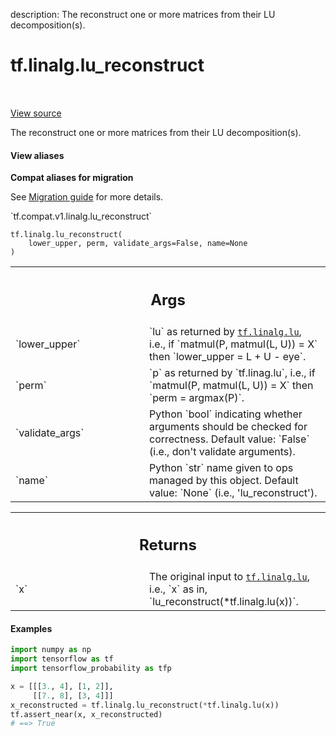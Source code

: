 description: The reconstruct one or more matrices from their LU decomposition(s).

<div itemscope itemtype="http://developers.google.com/ReferenceObject">
<meta itemprop="name" content="tf.linalg.lu_reconstruct" />
<meta itemprop="path" content="Stable" />
</div>

# tf.linalg.lu_reconstruct

<!-- Insert buttons and diff -->

<table class="tfo-notebook-buttons tfo-api nocontent" align="left">

</table>

<a target="_blank" class="external" href="/code/stable/tensorflow/python/ops/linalg/linalg_impl.py">View source</a>



The reconstruct one or more matrices from their LU decomposition(s).


<section class="expandable">
  <h4 class="showalways">View aliases</h4>
  <p>
<b>Compat aliases for migration</b>
<p>See
<a href="https://www.tensorflow.org/guide/migrate">Migration guide</a> for
more details.</p>
<p>`tf.compat.v1.linalg.lu_reconstruct`</p>
</p>
</section>

<pre class="devsite-click-to-copy prettyprint lang-py tfo-signature-link">
<code>tf.linalg.lu_reconstruct(
    lower_upper, perm, validate_args=False, name=None
)
</code></pre>



<!-- Placeholder for "Used in" -->


<!-- Tabular view -->
 <table class="responsive fixed orange">
<colgroup><col width="214px"><col></colgroup>
<tr><th colspan="2"><h2 class="add-link">Args</h2></th></tr>

<tr>
<td>
`lower_upper`<a id="lower_upper"></a>
</td>
<td>
`lu` as returned by <a href="../../tf/linalg/lu.md"><code>tf.linalg.lu</code></a>, i.e., if `matmul(P,
matmul(L, U)) = X` then `lower_upper = L + U - eye`.
</td>
</tr><tr>
<td>
`perm`<a id="perm"></a>
</td>
<td>
`p` as returned by `tf.linag.lu`, i.e., if `matmul(P, matmul(L, U)) =
X` then `perm = argmax(P)`.
</td>
</tr><tr>
<td>
`validate_args`<a id="validate_args"></a>
</td>
<td>
Python `bool` indicating whether arguments should be checked
for correctness.
Default value: `False` (i.e., don't validate arguments).
</td>
</tr><tr>
<td>
`name`<a id="name"></a>
</td>
<td>
Python `str` name given to ops managed by this object.
Default value: `None` (i.e., 'lu_reconstruct').
</td>
</tr>
</table>



<!-- Tabular view -->
 <table class="responsive fixed orange">
<colgroup><col width="214px"><col></colgroup>
<tr><th colspan="2"><h2 class="add-link">Returns</h2></th></tr>

<tr>
<td>
`x`<a id="x"></a>
</td>
<td>
The original input to <a href="../../tf/linalg/lu.md"><code>tf.linalg.lu</code></a>, i.e., `x` as in,
`lu_reconstruct(*tf.linalg.lu(x))`.
</td>
</tr>
</table>


#### Examples

```python
import numpy as np
import tensorflow as tf
import tensorflow_probability as tfp

x = [[[3., 4], [1, 2]],
     [[7., 8], [3, 4]]]
x_reconstructed = tf.linalg.lu_reconstruct(*tf.linalg.lu(x))
tf.assert_near(x, x_reconstructed)
# ==> True
```